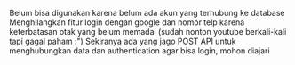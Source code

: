 Belum bisa digunakan karena belum ada akun yang terhubung ke database
Menghilangkan fitur login dengan google dan nomor telp karena keterbatasan otak yang belum memadai (sudah nonton youtube berkali-kali tapi gagal paham :")
Sekiranya ada yang jago POST API untuk menghubungkan data dan authentication agar bisa login, mohon diajari
